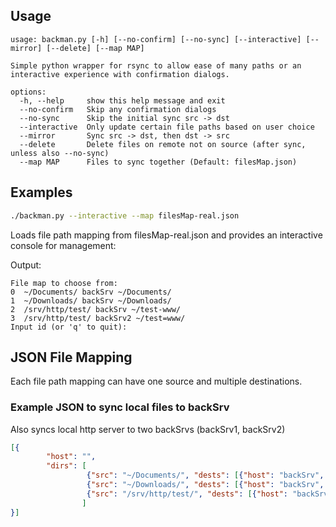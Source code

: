 ## Usage
```
usage: backman.py [-h] [--no-confirm] [--no-sync] [--interactive] [--mirror] [--delete] [--map MAP]

Simple python wrapper for rsync to allow ease of many paths or an interactive experience with confirmation dialogs.

options:
  -h, --help     show this help message and exit
  --no-confirm   Skip any confirmation dialogs
  --no-sync      Skip the initial sync src -> dst
  --interactive  Only update certain file paths based on user choice
  --mirror       Sync src -> dst, then dst -> src
  --delete       Delete files on remote not on source (after sync, unless also --no-sync)
  --map MAP      Files to sync together (Default: filesMap.json)
```

## Examples
```bash
./backman.py --interactive --map filesMap-real.json
```
Loads file path mapping from filesMap-real.json and provides an interactive console for management:

Output:
```
File map to choose from:
0  ~/Documents/ backSrv ~/Documents/
1  ~/Downloads/ backSrv ~/Downloads/
2  /srv/http/test/ backSrv ~/test-www/
3  /srv/http/test/ backSrv2 ~/test=www/
Input id (or 'q' to quit): 
```

## JSON File Mapping
Each file path mapping can have one source and multiple destinations.

### Example JSON to sync local files to backSrv
Also syncs local http server to two backSrvs (backSrv1, backSrv2)
```JSON
[{
        "host": "",
        "dirs": [
                 {"src": "~/Documents/", "dests": [{"host": "backSrv", "dest": "~/Documents/"}]},
                 {"src": "~/Downloads/", "dests": [{"host": "backSrv", "dest": "~/Downloads/"}]},
                 {"src": "/srv/http/test/", "dests": [{"host": "backSrv", "dest": "~/test-www/"},{"host": "backSrv2", "dest": "~/test-www/"}]}
                ]
}]
```
